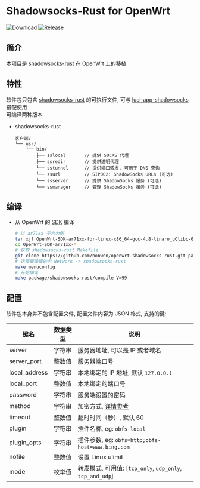 # Shadowsocks-Rust for OpenWrt

[![Download][b]][2]
[![Release](https://img.shields.io/github/release/honwen/openwrt-shadowsocks-rust.svg)](https://github.com/honwen/openwrt-shadowsocks-rust/releases)

## 简介

本项目是 [shadowsocks-rust][1] 在 OpenWrt 上的移植

## 特性

软件包只包含 [shadowsocks-rust][1] 的可执行文件, 可与 [luci-app-shadowsocks][3] 搭配使用  
可编译两种版本

- shadowsocks-rust

  ```
  客户端/
  └── usr/
      └── bin/
          ├── sslocal       // 提供 SOCKS 代理
          ├── ssredir       // 提供透明代理
          └── sstunnel      // 提供端口转发, 可用于 DNS 查询
          └── ssurl         // SIP002: ShadowSocks URLs (可选)
          └── ssserver      // 提供 ShadowSocks 服务 (可选)
          └── ssmanager     // 管理 ShadowSocks 服务 (可选)
  ```

## 编译

- 从 OpenWrt 的 [SDK][s] 编译

  ```bash
  # 以 ar71xx 平台为例
  tar xjf OpenWrt-SDK-ar71xx-for-linux-x86_64-gcc-4.8-linaro_uClibc-0.9.33.2.tar.bz2
  cd OpenWrt-SDK-ar71xx-*
  # 获取 shadowsocks-rust Makefile
  git clone https://github.com/honwen/openwrt-shadowsocks-rust.git package/shadowsocks-rust
  # 选择要编译的包 Network -> shadowsocks-rust
  make menuconfig
  # 开始编译
  make package/shadowsocks-rust/compile V=99
  ```

## 配置

软件包本身并不包含配置文件, 配置文件内容为 JSON 格式, 支持的键:

| 键名          | 数据类型 | 说明                                                      |
| ------------- | -------- | --------------------------------------------------------- |
| server        | 字符串   | 服务器地址, 可以是 IP 或者域名                            |
| server_port   | 整数值   | 服务器端口号                                              |
| local_address | 字符串   | 本地绑定的 IP 地址, 默认 `127.0.0.1`                      |
| local_port    | 整数值   | 本地绑定的端口号                                          |
| password      | 字符串   | 服务端设置的密码                                          |
| method        | 字符串   | 加密方式, [详情参考][e]                                   |
| timeout       | 整数值   | 超时时间（秒）, 默认 60                                   |
| plugin        | 字符串   | 插件名称, eg: `obfs-local`                                |
| plugin_opts   | 字符串   | 插件参数, eg: `obfs=http;obfs-host=www.bing.com`          |
| nofile        | 整数值   | 设置 Linux ulimit                                         |
| mode          | 枚举值   | 转发模式, 可用值: [`tcp_only`, `udp_only`, `tcp_and_udp`] |

[1]: https://github.com/shadowsocks/shadowsocks-rust
[2]: https://github.com/shadowsocks/openwrt-shadowsocks/releases/latest
[b]: https://img.shields.io/crates/v/shadowsocks-rust.svg
[3]: https://github.com/shadowsocks/luci-app-shadowsocks
[a]: https://shadowsocks.org/en/spec/one-time-auth.html
[e]: https://github.com/shadowsocks/luci-app-shadowsocks/wiki/Encrypt-method
[s]: https://wiki.openwrt.org/doc/howto/obtain.firmware.sdk
